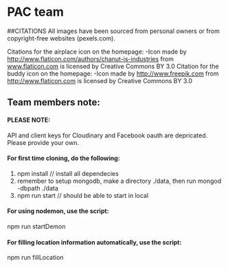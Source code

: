 # PAC team

##CITATIONS
All images have been sourced from personal owners or from copyright-free websites (pexels.com).

Citations for the airplace icon on the homepage: 
	-Icon made by http://www.flaticon.com/authors/chanut-is-industries from www.flaticon.com is licensed by Creative Commons BY 3.0
Citation for the buddy icon on the homepage:
	-Icon made by http://www.freepik.com from http://www.flaticon.com is licensed by Creative Commons BY 3.0


## Team members note:

#### PLEASE NOTE:
API and client keys for Cloudinary and Facebook oauth are depricated. Please provide your own.

#### For first time cloning, do the following:
1. npm install // install all dependecies
2. remember to setup mongodb, make a directory ./data, then run mongod -dbpath ./data
3. npm run start // should be able to start in local 


#### For using nodemon, use the script:
npm run startDemon

#### For filling location information automatically, use the script:
npm run fillLocation